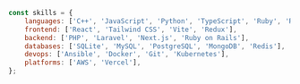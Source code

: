 <!--
**pankrashin/pankrashin** is a ✨ _special_ ✨ repository because its `README.md` (this file) appears on your GitHub profile.

Here are some ideas to get you started:

- 🔭 I’m currently working on ...
- 🌱 I’m currently learning ...
- 👯 I’m looking to collaborate on ...
- 🤔 I’m looking for help with ...
- 💬 Ask me about ...
- 📫 How to reach me: ...
- 😄 Pronouns: ...
- ⚡ Fun fact: ...
-->

```javascript
const skills = {
    languages: ['C++', 'JavaScript', 'Python', 'TypeScript', 'Ruby', 'Rust', 'Swift', 'Go'],
    frontend: ['React', 'Tailwind CSS', 'Vite', 'Redux'],
    backend: ['PHP', 'Laravel', 'Next.js', 'Ruby on Rails'],
    databases: ['SQLite', 'MySQL', 'PostgreSQL', 'MongoDB', 'Redis'],
    devops: ['Ansible', 'Docker', 'Git', 'Kubernetes'],
    platforms: ['AWS', 'Vercel'],
};
```
